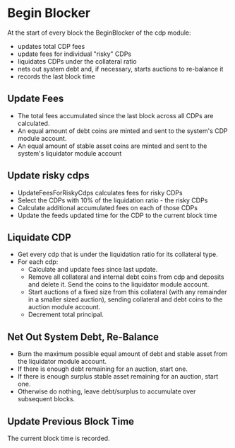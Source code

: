 # Begin Blocker

At the start of every block the BeginBlocker of the cdp module:

- updates total CDP fees
- update fees for individual "risky" CDPs
- liquidates CDPs under the collateral ratio
- nets out system debt and, if necessary, starts auctions to re-balance it
- records the last block time

## Update Fees

- The total fees accumulated since the last block across all CDPs are calculated.
- An equal amount of debt coins are minted and sent to the system's CDP module account.
- An equal amount of stable asset coins are minted and sent to the system's liquidator module account

## Update risky cdps

- UpdateFeesForRiskyCdps calculates fees for risky CDPs
- Select the CDPs with 10% of the liquidation ratio - the risky CDPs
- Calculate additional accumulated fees on each of those CDPs
- Update the feeds updated time for the CDP to the current block time

## Liquidate CDP

- Get every cdp that is under the liquidation ratio for its collateral type.
- For each cdp:
  - Calculate and update fees since last update.
  - Remove all collateral and internal debt coins from cdp and deposits and delete it. Send the coins to the liquidator module account.
  - Start auctions of a fixed size from this collateral (with any remainder in a smaller sized auction), sending collateral and debt coins to the auction module account.
  - Decrement total principal.

## Net Out System Debt, Re-Balance

- Burn the maximum possible equal amount of debt and stable asset from the liquidator module account.
- If there is enough debt remaining for an auction, start one.
- If there is enough surplus stable asset remaining for an auction, start one.
- Otherwise do nothing, leave debt/surplus to accumulate over subsequent blocks.

## Update Previous Block Time

The current block time is recorded.
